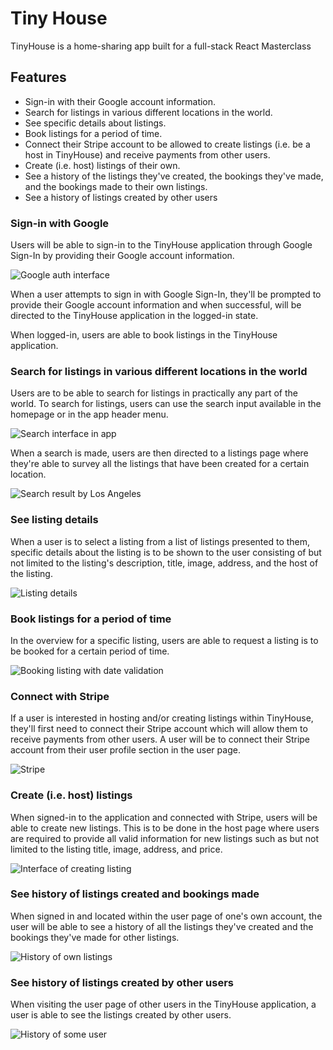 

# Tiny House

TinyHouse is a home-sharing app built for a full-stack React Masterclass

## Features

- Sign-in with their Google account information.
- Search for listings in various different locations in the world.
- See specific details about listings.
- Book listings for a period of time.
- Connect their Stripe account to be allowed to create listings (i.e. be a host in TinyHouse) and receive payments from
  other users.
- Create (i.e. host) listings of their own.
- See a history of the listings they've created, the bookings they've made, and the bookings made to their own listings.
- See a history of listings created by other users

### Sign-in with Google

Users will be able to sign-in to the TinyHouse application through Google Sign-In by providing their Google account
information.

![Google auth interface](https://d2uusema5elisf.cloudfront.net/courses/tinyhouse-react-masterclass-part-2/module_0/lesson_0.2/public/assets/tinyhouse-login.png)

When a user attempts to sign in with Google Sign-In, they'll be prompted to provide their Google account information and
when successful, will be directed to the TinyHouse application in the logged-in state.

When logged-in, users are able to book listings in the TinyHouse application.

### Search for listings in various different locations in the world

Users are to be able to search for listings in practically any part of the world. To search for listings, users can use
the search input available in the homepage or in the app header menu.

![Search interface in app](https://d2uusema5elisf.cloudfront.net/courses/tinyhouse-react-masterclass-part-2/module_0/lesson_0.2/public/assets/tinyhouse-search-inputs.png)

When a search is made, users are then directed to a listings page where they're able to survey all the listings that
have been created for a certain location.

![Search result by Los Angeles](https://d2uusema5elisf.cloudfront.net/courses/tinyhouse-react-masterclass-part-2/module_0/lesson_0.2/public/assets/tinyhouse-listings.png)

### See listing details

When a user is to select a listing from a list of listings presented to them, specific details about the listing is to
be shown to the user consisting of but not limited to the listing's description, title, image, address, and the host of
the listing.

![Listing details](https://d2uusema5elisf.cloudfront.net/courses/tinyhouse-react-masterclass-part-2/module_0/lesson_0.2/public/assets/tinyhouse-listing.png)

### Book listings for a period of time

In the overview for a specific listing, users are able to request a listing is to be booked for a certain period of
time.

![Booking listing with date validation](https://d2uusema5elisf.cloudfront.net/courses/tinyhouse-react-masterclass-part-2/module_0/lesson_0.2/public/assets/tinyhouse-confirm-booking.png)

### Connect with Stripe

If a user is interested in hosting and/or creating listings within TinyHouse, they'll first need to connect their Stripe
account which will allow them to receive payments from other users. A user will be to connect their Stripe account from
their user profile section in the user page.

![Stripe](https://d2uusema5elisf.cloudfront.net/courses/tinyhouse-react-masterclass-part-2/module_0/lesson_0.2/public/assets/tinyhouse-connect-stripe.png)

### Create (i.e. host) listings

When signed-in to the application and connected with Stripe, users will be able to create new listings. This is to be
done in the host page where users are required to provide all valid information for new listings such as but not limited
to the listing title, image, address, and price.

![Interface of creating listing](https://d2uusema5elisf.cloudfront.net/courses/tinyhouse-react-masterclass-part-2/module_0/lesson_0.2/public/assets/tinyhouse-host-listing.png)

### See history of listings created and bookings made

When signed in and located within the user page of one's own account, the user will be able to see a history of all the
listings they've created and the bookings they've made for other listings.

![History of own listings](https://d2uusema5elisf.cloudfront.net/courses/tinyhouse-react-masterclass-part-2/module_0/lesson_0.2/public/assets/tinyhouse-user-page.png)

### See history of listings created by other users

When visiting the user page of other users in the TinyHouse application, a user is able to see the listings created by
other users.

![History of some user](https://d2uusema5elisf.cloudfront.net/courses/tinyhouse-react-masterclass-part-2/module_0/lesson_0.2/public/assets/tinyhouse-other-user-listings.png)
